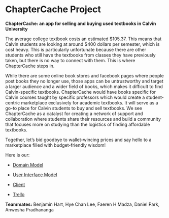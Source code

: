 # ChapterCache Project

**ChapterCache: an app for selling and buying used textbooks in Calvin University**

The average college textbook costs an estimated $105.37. This means that Calvin students are looking at around $400 dollars per semester, which is cost heavy.  This is particularly unfortunate because there are other students who still have the textbooks from classes they have previously taken, but there is no way to connect with them. This is where ChapterCache steps in.

While there are some online book stores and facebook pages where people post books they no longer use, those apps can be untrustworthy and target a larger audience and a wider field of books, which makes it difficult to find Calvin-specific textbooks. ChapterCache would have books specific for Calvin courses taught by specific professors which would create a student-centric marketplace exclusively for academic textbooks. It will serve as a go-to place for Calvin students to buy and sell textbooks. We see ChapterCache as a catalyst for creating a network of support and collaboration where students share their resources and build a community that focuses more on studying than the logistics of finding affordable textbooks. 

Together, let’s bid goodbye to wallet-wincing prices and say hello to a marketplace filled with budget-friendly wisdom!

Here is our:

- [Domain Model](https://github.com/calvin-cs262-fall2023-teamG/Project/blob/main/images/Domain%20Model.png)

- [User Interface Model](https://github.com/calvin-cs262-fall2023-teamG/Project/blob/main/images/Updated%20UI%20Model.png)

- [Client](https://github.com/calvin-cs262-fall2023-teamG/Client)

- [Trello](https://trello.com/b/ONBkWuzC/cs262g-the-chapter-cachers)



**Teammates:**
Benjamin Hart, Hye Chan Lee, Faeren H Madza, Daniel Park, Anwesha Pradhananga
